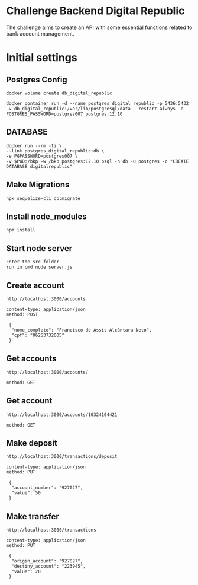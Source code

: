 # Challenge Backend Digital Republic

The challenge aims to create an API with some essential functions related to bank account management.


# Initial settings

## Postgres Config

```
docker volume create db_digital_republic

docker container run -d --name postgres_digital_republic -p 5436:5432 -v db_digital_republic:/var/lib/postgresql/data --restart always -e POSTGRES_PASSWORD=postgres007 postgres:12.10
```

## DATABASE

```
docker run --rm -ti \
--link postgres_digital_republic:db \
-e PGPASSWORD=postgres007 \
-v $PWD:/bkp -w /bkp postgres:12.10 psql -h db -U postgres -c "CREATE DATABASE digitalrepublic"
```

## Make Migrations

```
npx sequelize-cli db:migrate 
```

## Install node_modules

```
npm install
```

## Start node server

```
Enter the src folder
run in cmd node server.js
```

## Create account
```
http://localhost:3000/accounts

content-type: application/json
method: POST

 {
  "nome_completo": "Francisco de Assis Alcântara Neto",
  "cpf": "06253732005"
 }
```

## Get accounts
```
http://localhost:3000/accounts/

method: GET
```

## Get account
```
http://localhost:3000/accounts/10324104421

method: GET
```

## Make deposit
```
http://localhost:3000/transactions/deposit

content-type: application/json
method: PUT

 {
  "account_number": "927027",
  "value": 50
 }
```

## Make transfer
```
http://localhost:3000/transactions

content-type: application/json
method: PUT

 {
  "origin_account": "927027",
  "destiny_account": "223945",
  "value": 20
 }
```